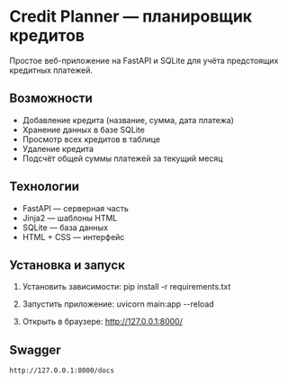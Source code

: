 #  Credit Planner — планировщик кредитов

Простое веб-приложение на FastAPI и SQLite для учёта предстоящих кредитных платежей.

##  Возможности
- Добавление кредита (название, сумма, дата платежа)
- Хранение данных в базе SQLite
- Просмотр всех кредитов в таблице
- Удаление кредита
- Подсчёт общей суммы платежей за текущий месяц

##  Технологии
- FastAPI — серверная часть
- Jinja2 — шаблоны HTML
- SQLite — база данных
- HTML + CSS — интерфейс

## Установка и запуск

1. Установить зависимости:
    pip install -r requirements.txt

2. Запустить приложение:
    uvicorn main:app --reload

3. Открыть в браузере:
    http://127.0.0.1:8000/

## Swagger
    http://127.0.0.1:8000/docs
    
